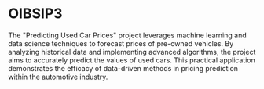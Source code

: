 # OIBSIP3
The "Predicting Used Car Prices" project leverages machine learning and data science techniques to forecast prices of pre-owned vehicles. By analyzing historical data and implementing advanced algorithms, the project aims to accurately predict the values of used cars. This practical application demonstrates the efficacy of data-driven methods in pricing prediction within the automotive industry.
